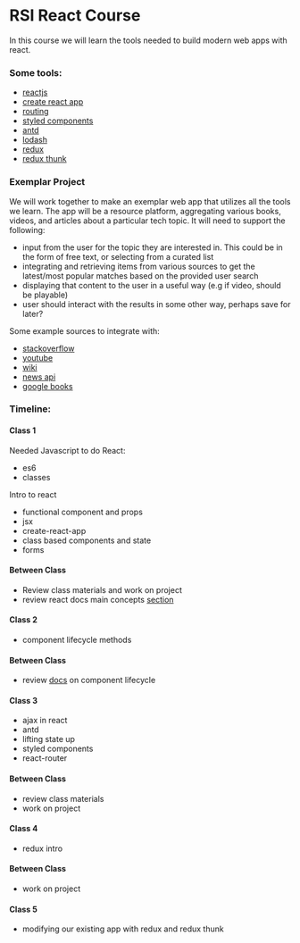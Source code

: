 # RSI React Course

In this course we will learn the tools needed to build modern web apps with
react.

### Some tools:

- [reactjs](https://reactjs.org/)
- [create react app](https://github.com/facebook/create-react-app)
- [routing](https://reacttraining.com/react-router/)
- [styled components](https://www.styled-components.com/)
- [antd](https://ant.design/)
- [lodash](https://lodash.com/docs/4.17.11)
- [redux](https://redux.js.org/)
- [redux thunk](https://github.com/reduxjs/redux-thunk)


### Exemplar Project

We will work together to make an exemplar web app that utilizes all the tools we
learn. The app will be a resource platform, aggregating various books, videos,
and articles about a particular tech topic. It will need to support the
following:

- input from the user for the topic they are interested in. This could be in the
  form of free text, or selecting from a curated list
- integrating and retrieving items from various sources to get the latest/most
  popular matches based on the provided user search
- displaying that content to the user in a useful way (e.g if video, should be
  playable)
- user should interact with the results in some other way, perhaps save for
  later?

Some example sources to integrate with: 
- [stackoverflow](https://api.stackexchange.com/docs) 
- [youtube](https://developers.google.com/youtube/v3/)
- [wiki](https://en.wikipedia.org/api/rest_v1/#!/Page_content/get_page_html_title)
- [news api](https://newsapi.org/)
- [google books](https://developers.google.com/books/docs/v1/using)


### Timeline:

#### Class 1

Needed Javascript to do React:
- es6
- classes

Intro to react

- functional component and props
- jsx
- create-react-app
- class based components and state
- forms

#### Between Class

- Review class materials and work on project
- review react docs main concepts [section](https://reactjs.org/docs/hello-world.html)

#### Class 2

- component lifecycle methods

#### Between Class

- review [docs](https://reactjs.org/docs/react-component.html) on component lifecycle

#### Class 3

- ajax in react
- antd
- lifting state up
- styled components
- react-router

#### Between Class

- review class materials
- work on project

#### Class 4

- redux intro

#### Between Class

- work on project

#### Class 5

- modifying our existing app with redux and redux thunk
